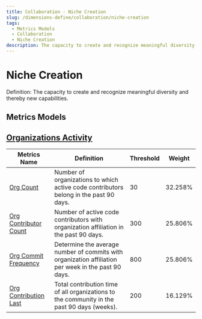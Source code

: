 ```yaml
---
title: Collaboration - Niche Creation
slug: /dimensions-define/collaboration/niche-creation
tags:
  - Metrics Models
  - Collaboration
  - Niche Creation
description: The capacity to create and recognize meaningful diversity and thereby new capabilities.
---
```


# Niche Creation

Definition: The capacity to create and recognize meaningful diversity and thereby new capabilities.

## Metrics Models

## [Organizations Activity](./organization-activity.md#organizations-activity)

Metrics Name | Definition | Threshold | Weight
--- | --- | --- | ---
[Org Count](./organization-activity.md#org-count) | Number of organizations to which active code contributors belong in the past 90 days. | 30 | 32.258%
[Org Contributor Count](./organization-activity.md#org-contributor-count) | Number of active code contributors with organization affiliation in the past 90 days. | 300 | 25.806%
[Org Commit Frequency](./organization-activity.md#org-commit-frequency) | Determine the average number of commits with organization affiliation per week in the past 90 days. | 800 | 25.806%
[Org Contribution Last](./organization-activity.md#org-contribution-last) | Total contribution time of all organizations to the community in the past 90 days (weeks). | 200 | 16.129%
